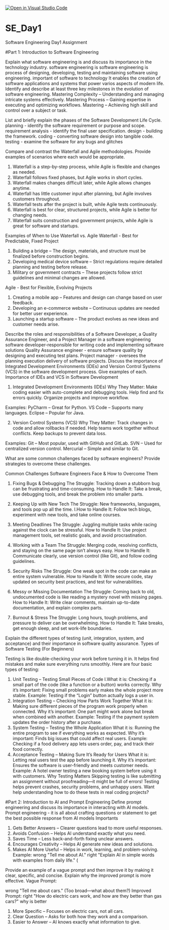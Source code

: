 [![Open in Visual Studio Code](https://classroom.github.com/assets/open-in-vscode-2e0aaae1b6195c2367325f4f02e2d04e9abb55f0b24a779b69b11b9e10269abc.svg)](https://classroom.github.com/online_ide?assignment_repo_id=18368696&assignment_repo_type=AssignmentRepo)
# SE_Day1
Software Engineering Day1 Assignment

#Part 1: Introduction to Software Engineering

Explain what software engineering is and discuss its importance in the technology industry.
software engineering is 
software engineering is process of designing, developing, testing and maintaining software using engineering.
important of software to technology 
It enables the creation of software applications and systems that power varios aspects of modern life.
Identify and describe at least three key milestones in the evolution of software engineering.
Mastering Complexity – Understanding and managing intricate systems effectively.
Mastering Process – Gaining expertise in executing and optimizing workflows.
Mastering – Achieving high skill and control over a subject or task.

List and briefly explain the phases of the Software Development Life Cycle.
planning - identify the software requirement or purpose and scope.
 requirement analysis - identify the final user specification. 
design - building the framework. 
coding - converting software design into tangible code.
 testing - examine the software for any bugs and glitches

Compare and contrast the Waterfall and Agile methodologies. Provide examples of scenarios where each would be appropriate.
1. Waterfall is a step-by-step process, while Agile is flexible and changes as needed.
2. Waterfall follows fixed phases, but Agile works in short cycles.
3. Waterfall makes changes difficult later, while Agile allows changes anytime.
4. Waterfall has little customer input after planning, but Agile involves customers throughout.
5. Waterfall tests after the project is built, while Agile tests continuously.
6. Waterfall is best for clear, structured projects, while Agile is better for changing needs.
7. Waterfall suits construction and government projects, while Agile is great for software and startups.

Examples of When to Use Waterfall vs. Agile
Waterfall - Best for Predictable, Fixed Project
1. Building a bridge – The design, materials, and structure must be finalized before construction begins.
2. Developing medical device software – Strict regulations require detailed planning and testing before release.
3. Military or government contracts – These projects follow strict guidelines and minimal changes are allowed.

Agile - Best for Flexible, Evolving Projects
1. Creating a mobile app – Features and design can change based on user feedback.
2. Developing an e-commerce website – Continuous updates are needed for better user experience.
3. Launching a startup software – The product evolves as new ideas and customer needs arise.

Describe the roles and responsibilities of a Software Developer, a Quality Assurance Engineer, and a Project Manager in a software engineering 
software developer-responsible for writing code and implementing software solutions 
Quality Assurance engineer - ensure software quality by designing and executing test plans.
Project manager - oversees the planning execution delivery of software projects.
Discuss the importance of Integrated Development Environments (IDEs) and Version Control Systems (VCS) in the software development process. Give examples of each.
Importance of IDEs and VCS in Software Development
1. Integrated Development Environments (IDEs)
Why They Matter:
Make coding easier with auto-complete and debugging tools.
Help find and fix errors quickly.
Organize projects and improve workflow.

Examples:
PyCharm – Great for Python.
VS Code – Supports many languages.
Eclipse – Popular for Java.

2. Version Control Systems (VCS)
Why They Matter:
Track changes in code and allow rollbacks if needed.
Help teams work together without conflicts.
Keep backups to prevent data loss.

Examples:
Git – Most popular, used with GitHub and GitLab.
SVN – Used for centralized version control.
Mercurial – Simple and similar to Git.

What are some common challenges faced by software engineers? Provide strategies to overcome these challenges.

Common Challenges Software Engineers Face & How to Overcome Them
1. Fixing Bugs & Debugging
The Struggle: Tracking down a stubborn bug can be frustrating and time-consuming.
How to Handle It: Take a break, use debugging tools, and break the problem into smaller parts.

2. Keeping Up with New Tech
The Struggle: New frameworks, languages, and tools pop up all the time.
l.How to Handle It: Follow tech blogs, experiment with new tools, and take online courses.

3. Meeting Deadlines
The Struggle: Juggling multiple tasks while racing against the clock can be stressful.
How to Handle It: Use project management tools, set realistic goals, and avoid procrastination.

4. Working with a Team
The Struggle: Merging code, resolving conflicts, and staying on the same page isn’t always easy.
How to Handle It: Communicate clearly, use version control (like Git), and follow coding guidelines.

5. Security Risks
The Struggle: One weak spot in the code can make an entire system vulnerable.
How to Handle It: Write secure code, stay updated on security best practices, and test for vulnerabilities.

6. Messy or Missing Documentation
The Struggle: Coming back to old, undocumented code is like reading a mystery novel with missing pages.
How to Handle It: Write clear comments, maintain up-to-date documentation, and explain complex parts.

7. Burnout & Stress
The Struggle: Long hours, tough problems, and pressure to deliver can be overwhelming.
How to Handle It: Take breaks, get enough sleep, and set work-life boundaries.

Explain the different types of testing (unit, integration, system, and acceptance) and their importance in software quality assurance.
Types of Software Testing (For Beginners)

Testing is like double-checking your work before turning it in. It helps find mistakes and make sure everything runs smoothly. Here are four basic types of testing:
1. Unit Testing – Testing Small Pieces of Code
l.What it is: Checking if a small part of the code (like a function or a button) works correctly.
Why it’s important: Fixing small problems early makes the whole project more stable.
Example: Testing if the “Login” button actually logs a user in.
2. Integration Testing – Checking How Parts Work Together
What it is: Making sure different pieces of the program work properly when connected.
Why it’s important: One part might work alone but break when combined with another.
Example: Testing if the payment system updates the order history after a purchase.
3. System Testing – Testing the Whole Application
What it is: Running the entire program to see if everything works as expected.
Why it’s important: Finds big issues that could affect real users.
Example: Checking if a food delivery app lets users order, pay, and track their food correctly.
4. Acceptance Testing – Making Sure It’s Ready for Users
What it is: Letting real users test the app before launching it.
Why it’s important: Ensures the software is user-friendly and meets customer needs.
Example: A hotel owner testing a new booking system before using it with customers.
Why Testing Matters
Skipping testing is like submitting an assignment without proofreading—it might be full of errors! Testing helps prevent crashes, security problems, and unhappy users. Want help understanding how to do these tests in real coding projects?

#Part 2: Introduction to AI and Prompt Engineering
Define prompt engineering and discuss its importance in interacting with AI models.
Prompt engineering - it is all about crafting questions or statement to get the best possible response from AI models
Importants  
1. Gets Better Answers – Clearer questions lead to more useful responses.
2. Avoids Confusion – Helps AI understand exactly what you need.
3. Saves Time – Less back-and-forth fixing unclear answers.
4. Encourages Creativity – Helps AI generate new ideas and solutions.
5. Makes AI More Useful – Helps in work, learning, and problem-solving.
Example:
wrong "Tell me about AI."
right "Explain AI in simple words with examples from daily life." (

Provide an example of a vague prompt and then improve it by making it clear, specific, and concise. Explain why the improved prompt is more effective.
Vague Prompt:

wrong "Tell me about cars." (Too broad—what about them?)
Improved Prompt:
right "How do electric cars work, and how are they better than gas cars?"
why is better 
1. More Specific – Focuses on electric cars, not all cars.
2. Clear Question – Asks for both how they work and a comparison.
3. Easier to Answer – AI knows exactly what information to give.
